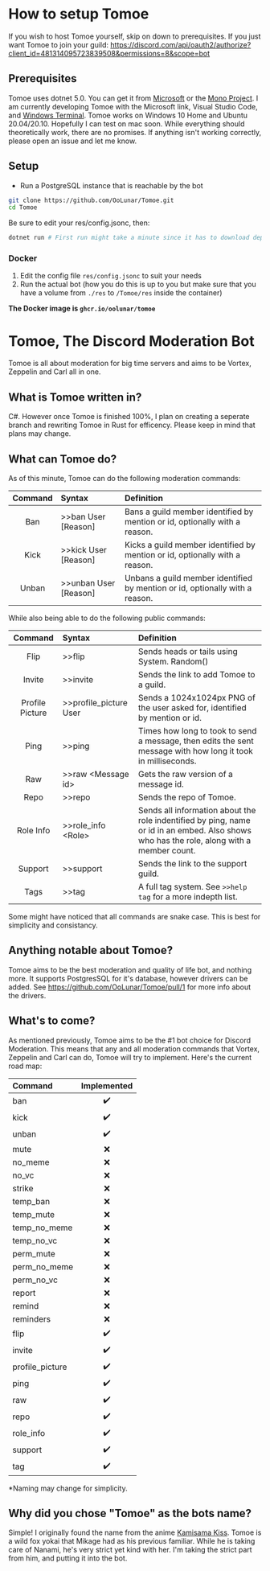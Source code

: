 # How to setup Tomoe

If you wish to host Tomoe yourself, skip on down to prerequisites. If you just want Tomoe to join your guild: https://discord.com/api/oauth2/authorize?client_id=481314095723839508&permissions=8&scope=bot

## Prerequisites

Tomoe uses dotnet 5.0. You can get it from [Microsoft](https://dotnet.microsoft.com/download/dotnet/5.0) or the [Mono Project](https://www.mono-project.com/download/stable/). I am currently developing Tomoe with the Microsoft link, Visual Studio Code, and [Windows Terminal](https://www.microsoft.com/en-us/p/windows-terminal/9n0dx20hk701). Tomoe works on Windows 10 Home and Ubuntu 20.04/20.10. Hopefully I can test on mac soon. While everything should theoretically work, there are no promises. If anything isn't working correctly, please open an issue and let me know.

## Setup
- Run a PostgreSQL instance that is reachable by the bot

``` bash
git clone https://github.com/OoLunar/Tomoe.git
cd Tomoe
```

Be sure to edit your res/config.jsonc, then:

``` bash
dotnet run # First run might take a minute since it has to download dependencies and whatnot.
```

### Docker
1. Edit the config file `res/config.jsonc` to suit your needs
2. Run the actual bot (how you do this is up to you but make sure that you have a volume from `./res` to `/Tomoe/res` inside the container)

**The Docker image is `ghcr.io/oolunar/tomoe`**

# Tomoe, The Discord Moderation Bot

Tomoe is all about moderation for big time servers and aims to be Vortex, Zeppelin and Carl all in one.

## What is Tomoe written in?

C#. However once Tomoe is finished 100%, I plan on creating a seperate branch and rewriting Tomoe in Rust for efficency. Please keep in mind that plans may change.

## What can Tomoe do?

As of this minute, Tomoe can do the following moderation commands:

| Command | Syntax | Definition |
| :-: | :- | :- |
| Ban | >>ban User [Reason] | Bans a guild member identified by mention or id, optionally with a reason. |
| Kick | >>kick User [Reason] | Kicks a guild member identified by mention or id, optionally with a reason. |
| Unban | >>unban User [Reason] | Unbans a guild member identified by mention or id, optionally with a reason.
While also being able to do the following public commands:

| Command | Syntax | Definition |
| :-: | :- | :- |
| Flip | >>flip | Sends heads or tails using System. Random() |
| Invite | >>invite | Sends the link to add Tomoe to a guild. |
| Profile Picture | >>profile_picture User | Sends a 1024x1024px PNG of the user asked for, identified by mention or id. |
| Ping | >>ping | Times how long to took to send a message, then edits the sent message with how long it took in milliseconds. |
| Raw | >>raw \<Message id> | Gets the raw version of a message id. |
| Repo | >>repo | Sends the repo of Tomoe. |
| Role Info | >>role_info \<Role> | Sends all information about the role indentified by ping, name or id in an embed. Also shows who has the role, along with a member count. |
| Support | >>support | Sends the link to the support guild. |
| Tags | >>tag | A full tag system. See `>>help tag` for a more indepth list. |

Some might have noticed that all commands are snake case. This is best for simplicity and consistancy.

## Anything notable about Tomoe?

Tomoe aims to be the best moderation and quality of life bot, and nothing more. It supports PostgresSQL for it's database, however drivers can be added. See https://github.com/OoLunar/Tomoe/pull/1 for more info about the drivers.

## What's to come?

As mentioned previously, Tomoe aims to be the #1 bot choice for Discord Moderation. This means that any and all moderation commands that Vortex, Zeppelin and Carl can do, Tomoe will try to implement. Here's the current road map:

| Command | Implemented |
|:-|:-:|
| ban | :heavy_check_mark: |
| kick | :heavy_check_mark: |
| unban | :heavy_check_mark: |
| mute | :x: |
| no_meme | :x: |
| no_vc | :x: |
| strike | :x: |
| temp_ban | :x: |
| temp_mute | :x: |
| temp_no_meme | :x: |
| temp_no_vc | :x: |
| perm_mute | :x: |
| perm_no_meme | :x: |
| perm_no_vc | :x: |
| report | :x: |
| remind | :x: |
| reminders | :x: |
| flip | :heavy_check_mark: |
| invite | :heavy_check_mark: |
| profile_picture | :heavy_check_mark: |
| ping | :heavy_check_mark: |
| raw | :heavy_check_mark: |
| repo | :heavy_check_mark: |
| role_info | :heavy_check_mark: |
| support | :heavy_check_mark: |
| tag | :heavy_check_mark: |

*Naming may change for simplicity.

## Why did you chose "Tomoe" as the bots name?

Simple! I originally found the name from the anime [Kamisama Kiss](https://www.funimation.com/shows/kamisama-kiss/). Tomoe is a wild fox yokai that Mikage had as his previous familiar. While he is taking care of Nanami, he's very strict yet kind with her. I'm taking the strict part from him, and putting it into the bot.
